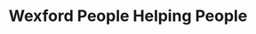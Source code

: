 ---
title: "Wexford People Helping People"
url: /wexford/wexford-people-helping-people-anne-street/
shop: charity
---